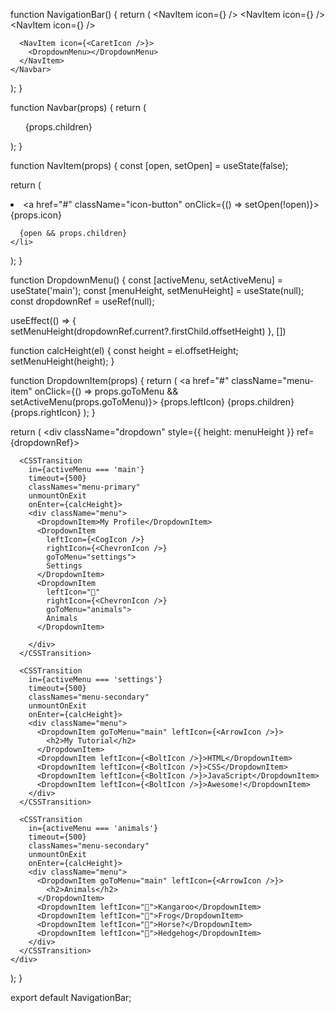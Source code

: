 function NavigationBar() {
  return (
    <Navbar>
      <NavItem icon={<PlusIcon />} />
      <NavItem icon={<BellIcon />} />
      <NavItem icon={<MessengerIcon />} />

      <NavItem icon={<CaretIcon />}>
        <DropdownMenu></DropdownMenu>
      </NavItem>
    </Navbar>
  );
}

function Navbar(props) {
  return (
    <nav className="navbar">
      <ul className="navbar-nav">{props.children}</ul>
    </nav>
  );
}

function NavItem(props) {
  const [open, setOpen] = useState(false);

  return (
    <li className="nav-item">
      <a href="#" className="icon-button" onClick={() => setOpen(!open)}>
        {props.icon}
      </a>

      {open && props.children}
    </li>
  );
}

function DropdownMenu() {
  const [activeMenu, setActiveMenu] = useState('main');
  const [menuHeight, setMenuHeight] = useState(null);
  const dropdownRef = useRef(null);

  useEffect(() => {
    setMenuHeight(dropdownRef.current?.firstChild.offsetHeight)
  }, [])

  function calcHeight(el) {
    const height = el.offsetHeight;
    setMenuHeight(height);
  }

  function DropdownItem(props) {
    return (
      <a href="#" className="menu-item" onClick={() => props.goToMenu && setActiveMenu(props.goToMenu)}>
        <span className="icon-button">{props.leftIcon}</span>
        {props.children}
        <span className="icon-right">{props.rightIcon}</span>
      </a>
    );
  }

  return (
    <div className="dropdown" style={{ height: menuHeight }} ref={dropdownRef}>

      <CSSTransition
        in={activeMenu === 'main'}
        timeout={500}
        classNames="menu-primary"
        unmountOnExit
        onEnter={calcHeight}>
        <div className="menu">
          <DropdownItem>My Profile</DropdownItem>
          <DropdownItem
            leftIcon={<CogIcon />}
            rightIcon={<ChevronIcon />}
            goToMenu="settings">
            Settings
          </DropdownItem>
          <DropdownItem
            leftIcon="🦧"
            rightIcon={<ChevronIcon />}
            goToMenu="animals">
            Animals
          </DropdownItem>

        </div>
      </CSSTransition>

      <CSSTransition
        in={activeMenu === 'settings'}
        timeout={500}
        classNames="menu-secondary"
        unmountOnExit
        onEnter={calcHeight}>
        <div className="menu">
          <DropdownItem goToMenu="main" leftIcon={<ArrowIcon />}>
            <h2>My Tutorial</h2>
          </DropdownItem>
          <DropdownItem leftIcon={<BoltIcon />}>HTML</DropdownItem>
          <DropdownItem leftIcon={<BoltIcon />}>CSS</DropdownItem>
          <DropdownItem leftIcon={<BoltIcon />}>JavaScript</DropdownItem>
          <DropdownItem leftIcon={<BoltIcon />}>Awesome!</DropdownItem>
        </div>
      </CSSTransition>

      <CSSTransition
        in={activeMenu === 'animals'}
        timeout={500}
        classNames="menu-secondary"
        unmountOnExit
        onEnter={calcHeight}>
        <div className="menu">
          <DropdownItem goToMenu="main" leftIcon={<ArrowIcon />}>
            <h2>Animals</h2>
          </DropdownItem>
          <DropdownItem leftIcon="🦘">Kangaroo</DropdownItem>
          <DropdownItem leftIcon="🐸">Frog</DropdownItem>
          <DropdownItem leftIcon="🦋">Horse?</DropdownItem>
          <DropdownItem leftIcon="🦔">Hedgehog</DropdownItem>
        </div>
      </CSSTransition>
    </div>
  );
}

export default NavigationBar;
